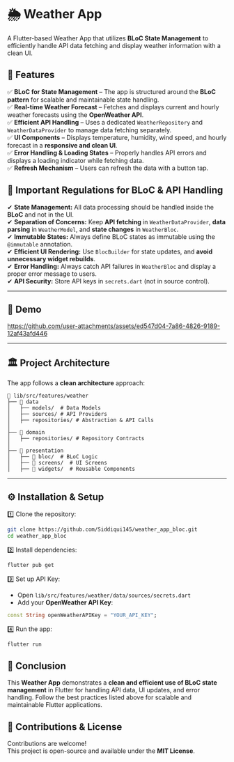 # 🌦 Weather App  
A Flutter-based Weather App that utilizes **BLoC State Management** to efficiently handle API data fetching and display weather information with a clean UI.


## 📌 **Features**  
✅ **BLoC for State Management** – The app is structured around the **BLoC pattern** for scalable and maintainable state handling.  
✅ **Real-time Weather Forecast** – Fetches and displays current and hourly weather forecasts using the **OpenWeather API**.  
✅ **Efficient API Handling** – Uses a dedicated `WeatherRepository` and `WeatherDataProvider` to manage data fetching separately.  
✅ **UI Components** – Displays temperature, humidity, wind speed, and hourly forecast in a **responsive and clean UI**.  
✅ **Error Handling & Loading States** – Properly handles API errors and displays a loading indicator while fetching data.  
✅ **Refresh Mechanism** – Users can refresh the data with a button tap.  

## 📜 **Important Regulations for BLoC & API Handling**
✔ **State Management:** All data processing should be handled inside the **BLoC** and not in the UI.  
✔ **Separation of Concerns:** Keep **API fetching** in `WeatherDataProvider`, **data parsing** in `WeatherModel`, and **state changes** in `WeatherBloc`.  
✔ **Immutable States:** Always define BLoC states as immutable using the `@immutable` annotation.  
✔ **Efficient UI Rendering:** Use `BlocBuilder` for state updates, and **avoid unnecessary widget rebuilds**.  
✔ **Error Handling:** Always catch API failures in `WeatherBloc` and display a proper error message to users.  
✔ **API Security:** Store API keys in `secrets.dart` (not in source control).  

---

## 🎨 **Demo**

https://github.com/user-attachments/assets/ed547d04-7a86-4826-9189-12af43afd446

---

## 🏛 **Project Architecture**  

The app follows a **clean architecture** approach:  

```
📂 lib/src/features/weather  
├── 📂 data  
│   ├── models/  # Data Models  
│   ├── sources/ # API Providers  
│   ├── repositories/ # Abstraction & API Calls  
│  
├── 📂 domain  
│   ├── repositories/ # Repository Contracts  
│  
├── 📂 presentation  
│   ├── 📂 bloc/  # BLoC Logic  
│   ├── 📂 screens/  # UI Screens  
│   ├── 📂 widgets/  # Reusable Components  
```

---

## ⚙️ **Installation & Setup**  

1️⃣ Clone the repository:  
```sh
git clone https://github.com/Siddiqui145/weather_app_bloc.git
cd weather_app_bloc
```

2️⃣ Install dependencies:  
```sh
flutter pub get
```

3️⃣ Set up API Key:  
- Open `lib/src/features/weather/data/sources/secrets.dart`
- Add your **OpenWeather API Key**:  
```dart
const String openWeatherAPIKey = "YOUR_API_KEY";
```

4️⃣ Run the app:  
```sh
flutter run
```

## 🚀 **Conclusion**
This **Weather App** demonstrates a **clean and efficient use of BLoC state management** in Flutter for handling API data, UI updates, and error handling. Follow the best practices listed above for scalable and maintainable Flutter applications.


## 📌 **Contributions & License**
Contributions are welcome!  
This project is open-source and available under the **MIT License**.
